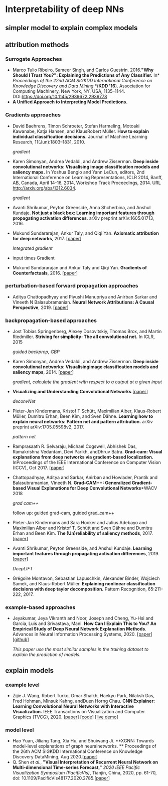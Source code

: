 # Interpretability of deep NNs

## simpler model to explain complex models

## attribution methods

### Surrogate Approaches

- Marco Tulio Ribeiro, Sameer Singh, and Carlos Guestrin. 2016.**"Why Should I Trust You?": Explaining the Predictions of Any Classifier.** In* *Proceedings of the 22nd ACM SIGKDD International Conference on Knowledge Discovery and Data Mining* *(**KDD '16**). Association for Computing Machinery, New York, NY, USA, 1135–1144. DOI:https://doi.org/10.1145/2939672.2939778
- **A Unified Approach to Interpreting Model Predictions.**

### Gradients approaches

- David Baehrens, Timon Schroeter, Stefan Harmeling, Motoaki Kawanabe, Katja Hansen, and KlausRobert Müller. **How to explain individual classification decisions.** Journal of Machine Learning Research, 11(Jun):1803–1831, 2010.

  *gradient*

- Karen Simonyan, Andrea Vedaldi, and Andrew Zisserman. **Deep inside convolutional networks: Visualising image classification models and saliency maps.** In Yoshua Bengio and Yann LeCun, editors, 2nd International Conference on Learning Representations, ICLR 2014, Banff, AB, Canada, April 14-16, 2014, Workshop Track Proceedings, 2014. URL http://arxiv.org/abs/1312.6034.

  *gradient*

- Avanti Shrikumar, Peyton Greenside, Anna Shcherbina, and Anshul Kundaje. **Not just a black box: Learning important features through propagating activation differences**. arXiv preprint arXiv:1605.01713, 2016.

- Mukund Sundararajan, Ankur Taly, and Qiqi Yan. **Axiomatic attribution for deep networks**, 2017. [[paper](https://arxiv.org/pdf/1703.01365.pdf)] 

  *Integrated gradient*

- input times Gradient

- Mukund Sundararajan and Ankur Taly and Qiqi Yan. **Gradients of Counterfactuals**, 2016. [[paper](https://arxiv.org/abs/1611.02639)]

### perturbation-based forward propagation approaches

- Aditya Chattopadhyay and Piyushi Manupriya and Anirban Sarkar and Vineeth N Balasubramanian. **Neural Network Attributions: A Causal Perspective**, 2019. [[paper](https://arxiv.org/abs/1902.02302)]

### backpropagation-based approaches

- Jost Tobias Springenberg, Alexey Dosovitskiy, Thomas Brox, and Martin Riedmiller. **Striving for simplicity: The all convolutional net.** In ICLR, 2015

  *guided backprop, GBP*

- Karen Simonyan, Andrea Vedaldi, and Andrew Zisserman. **Deep inside convolutional networks: Visualisingimage classification models and saliency maps**, 2014. [[paper](https://arxiv.org/pdf/1312.6034.pdf)]

  *gradient, calculate the gradient with respect to a output at a given input*

- **Visualizing and Understanding Convolutional Networks**.[[paper](https://link.springer.com/chapter/10.1007/978-3-319-10590-1_53)]

  *deconvNet*

- Pieter-Jan Kindermans, Kristof T Schütt, Maximilian Alber, Klaus-Robert Müller, Dumitru Erhan, Been Kim, and Sven Dähne. **Learning how to explain neural networks: Pattern net and pattern attribution.** arXiv preprint arXiv:1705.05598v2, 2017.

  *pattern net*

- Ramprasaath R. Selvaraju, Michael Cogswell, Abhishek Das, Ramakrishna Vedantam, Devi Parikh, andDhruv Batra.  **Grad-cam:  Visual explanations from deep networks via gradient-based localization.**  InProceedings of the IEEE International Conference on Computer Vision (ICCV), Oct 2017. [[paper](https://openaccess.thecvf.com/content_iccv_2017/html/Selvaraju_Grad-CAM_Visual_Explanations_ICCV_2017_paper.html)]

- Chattopadhyay, Aditya and Sarkar, Anirban and Howlader, Prantik and Balasubramanian, Vineeth N. **Grad-CAM++: Generalized Gradient-based Visual Explanations for Deep Convolutional Networks***WACV 2018

  *grad cam++*

  follow up: guided grad-cam, guided grad_cam++

- Pieter-Jan Kindermans and Sara Hooker and Julius Adebayo and Maximilian Alber and Kristof T. Schütt and Sven Dähne and Dumitru Erhan and Been Kim. **The (Un)reliability of saliency methods**, 2017. [[paper](https://arxiv.org/abs/1711.00867)]

- Avanti Shrikumar, Peyton Greenside, and Anshul Kundaje. **Learning important features through propagating activation differences**, 2019. [[paper](https://arxiv.org/pdf/1704.02685.pdf)]

  *DeepLIFT*

- Grégoire Montavon, Sebastian Lapuschkin, Alexander Binder, Wojciech Samek, and Klaus-Robert Müller. **Explaining nonlinear classification decisions with deep taylor decomposition.** Pattern Recognition, 65:211–222, 2017.

### example-based approaches

- Jeyakumar, Jeya Vikranth and Noor, Joseph and Cheng, Yu-Hsi and Garcia, Luis and Srivastava, Mani. **How Can I Explain This to You? An Empirical Study of Deep Neural Network Explanation Methods**. Advances in Neural Information Processing Systems, 2020. [[paper](https://proceedings.neurips.cc/paper/2020/file/2c29d89cc56cdb191c60db2f0bae796b-Paper.pdf)] [[github](https://github.com/nesl/Explainability-Study)]

  *This paper use the most similar samples in the training dataset to explain the prediction of models.*

## explain models

### example level

- Zijie J. Wang, Robert Turko, Omar Shaikh, Haekyu Park, Nilaksh Das, Fred Hohman, Minsuk Kahng, andDuen Horng Chau. **CNN Explainer: Learning Convolutional Neural Networks with Interactive Visualization.** IEEE Transactions on Visualization and Computer Graphics (TVCG), 2020. [[paper](https://arxiv.org/abs/2004.15004)] [[code](https://github.com/poloclub/cnn-explainer)] [[live demo](http://poloclub.github.io/cnn-explainer/)]

### model level

- Hao Yuan, Jiliang Tang, Xia Hu, and Shuiwang Ji. **XGNN: Towards model-level explanations of graph neuralnetworks. ** Proceedings of the 26th ACM SIGKDD International Conference on Knowledge Discovery DataMining, Aug 2020.[[paper](https://arxiv.org/abs/2006.02587)]
- Q. Shen *et al*., **"Visual Interpretation of Recurrent Neural Network on Multi-dimensional Time-series Forecast,**" *2020 IEEE Pacific Visualization Symposium (PacificVis)*, Tianjin, China, 2020, pp. 61-70, doi: 10.1109/PacificVis48177.2020.2785.[[paper](https://ieeexplore.ieee.org/abstract/document/9086238)]











